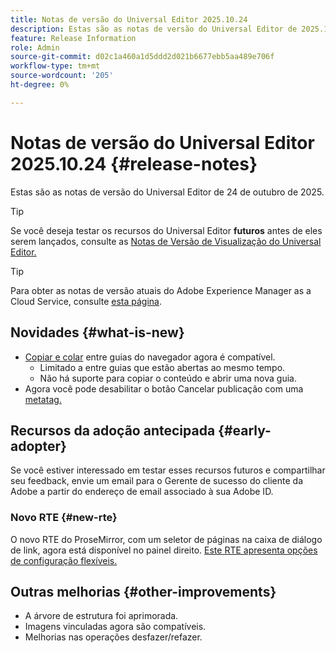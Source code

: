 ```yaml
---
title: Notas de versão do Universal Editor 2025.10.24
description: Estas são as notas de versão do Universal Editor de 2025.10.24.
feature: Release Information
role: Admin
source-git-commit: d02c1a460a1d5ddd2d021b6677ebb5aa489e706f
workflow-type: tm+mt
source-wordcount: '205'
ht-degree: 0%

---
```



# Notas de versão do Universal Editor 2025.10.24 {#release-notes}

Estas são as notas de versão do Universal Editor de 24 de outubro de 2025.

>[!TIP]
>
>Se você deseja testar os recursos do Universal Editor **futuros** antes de eles serem lançados, consulte as [Notas de Versão de Visualização do Universal Editor.](/help/release-notes/universal-editor/preview.md)

>[!TIP]
>
>Para obter as notas de versão atuais do Adobe Experience Manager as a Cloud Service, consulte [esta página](/help/release-notes/release-notes-cloud/release-notes-current.md).

## Novidades {#what-is-new}

* [Copiar e colar](/help/sites-cloud/authoring/universal-editor/authoring.md#copy-paste) entre guias do navegador agora é compatível.
   * Limitado a entre guias que estão abertas ao mesmo tempo.
   * Não há suporte para copiar o conteúdo e abrir uma nova guia.
* Agora você pode desabilitar o botão Cancelar publicação com uma [metatag.](/help/implementing/universal-editor/customizing.md#meta-tags)

## Recursos da adoção antecipada {#early-adopter}

Se você estiver interessado em testar esses recursos futuros e compartilhar seu feedback, envie um email para o Gerente de sucesso do cliente da Adobe a partir do endereço de email associado à sua Adobe ID.

### Novo RTE {#new-rte}

O novo RTE do ProseMirror, com um seletor de páginas na caixa de diálogo de link, agora está disponível no painel direito. [Este RTE apresenta opções de configuração flexíveis.](/help/implementing/universal-editor/configure-rte.md)

## Outras melhorias {#other-improvements}

* A árvore de estrutura foi aprimorada.
* Imagens vinculadas agora são compatíveis.
* Melhorias nas operações desfazer/refazer.